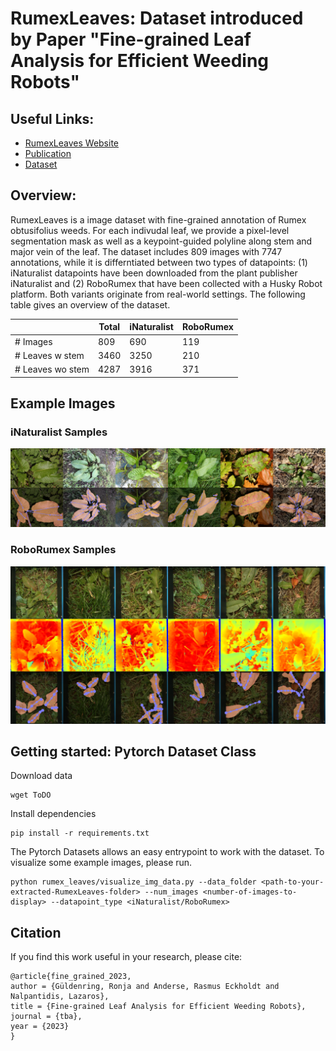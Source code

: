 # RumexLeaves: Dataset introduced by Paper "Fine-grained Leaf Analysis for Efficient Weeding Robots"
## Useful Links:
* [RumexLeaves Website](https://dtu-pas.github.io/RumexLeaves/)
* [Publication](ToDo)
* [Dataset](https://data.dtu.dk/articles/dataset/_strong_RumexLeaves_Dataset_introduced_by_Paper_Fine-grained_Leaf_Analysis_for_Efficient_Weeding_Robots_strong_/23659524)

## Overview:
RumexLeaves is a image dataset with fine-grained annotation of Rumex obtusifolius weeds. For each indivudal leaf, we provide a pixel-level segmentation mask as well as a keypoint-guided polyline along stem and major vein of the leaf. The dataset includes 809 images with 7747 annotations, while it is differntiated between two types of datapoints: (1) iNaturalist datapoints have been downloaded from the plant publisher iNaturalist and (2) RoboRumex that have been collected with a Husky Robot platform. Both variants originate from real-world settings. The following table gives an overview of the dataset.

|                | Total | iNaturalist | RoboRumex |
|----------------|-------|-------------|-----------|
| # Images         | 809     | 690           | 119         |
| # Leaves w stem  | 3460     | 3250           | 210         |
| # Leaves wo stem | 4287     | 3916           | 371         |


## Example Images
### iNaturalist Samples
<p float="left">
  <img src="imgs/iNaturalist_samples.png" width="700" />
</p>

### RoboRumex Samples
<p float="left">
  <img src="imgs/RoboRumex_samples.png" width="700" /> 
</p>

## Getting started: Pytorch Dataset Class
Download data
```
wget ToDO
```
Install dependencies
```
pip install -r requirements.txt
```
The Pytorch Datasets allows an easy entrypoint to work with the dataset.
To visualize some example images, please run.
```
python rumex_leaves/visualize_img_data.py --data_folder <path-to-your-extracted-RumexLeaves-folder> --num_images <number-of-images-to-display> --datapoint_type <iNaturalist/RoboRumex>
```


## Citation

If you find this work useful in your research, please cite:
```
@article{fine_grained_2023,
author = {Güldenring, Ronja and Anderse, Rasmus Eckholdt and Nalpantidis, Lazaros},
title = {Fine-grained Leaf Analysis for Efficient Weeding Robots},
journal = {tba},
year = {2023}
}
```